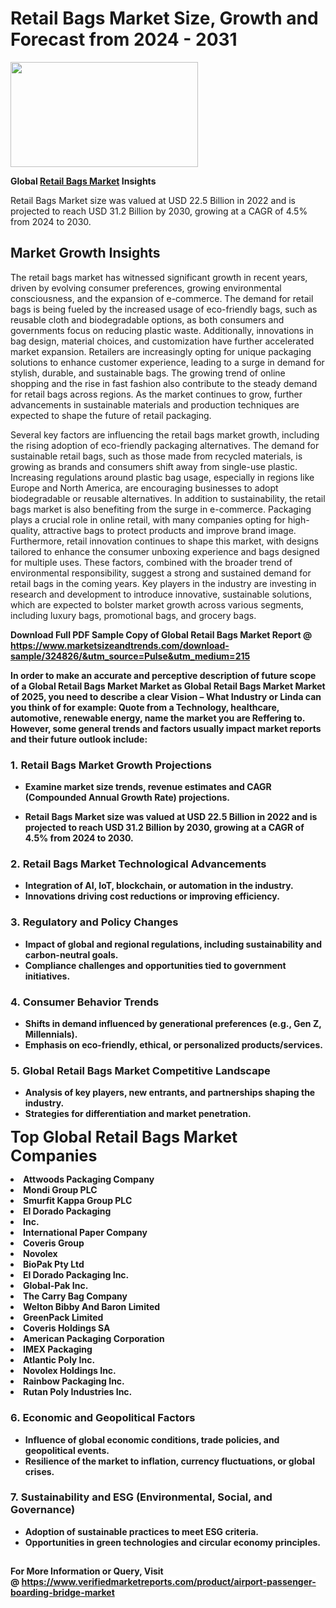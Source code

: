 <H1>Retail Bags Market Size, Growth and Forecast from 2024 - 2031</H1><img class="aligncenter size-medium wp-image-584254" src="https://thirdeyenews.in/wp-content/uploads/2024/09/Global-Market-Research-300x168.jpeg" alt="" width="300" height="168" /><p><strong>Global&nbsp;<a href="https://www.marketsizeandtrends.com/download-sample/324826/&amp;utm_source=Pulse&amp;utm_medium=215">Retail Bags Market</a> Insights</strong></p><p>Retail Bags Market size was valued at USD 22.5 Billion in 2022 and is projected to reach USD 31.2 Billion by 2030, growing at a CAGR of 4.5% from 2024 to 2030.</p><p><h2>Market Growth Insights</h2> <p>The retail bags market has witnessed significant growth in recent years, driven by evolving consumer preferences, growing environmental consciousness, and the expansion of e-commerce. The demand for retail bags is being fueled by the increased usage of eco-friendly bags, such as reusable cloth and biodegradable options, as both consumers and governments focus on reducing plastic waste. Additionally, innovations in bag design, material choices, and customization have further accelerated market expansion. Retailers are increasingly opting for unique packaging solutions to enhance customer experience, leading to a surge in demand for stylish, durable, and sustainable bags. The growing trend of online shopping and the rise in fast fashion also contribute to the steady demand for retail bags across regions. As the market continues to grow, further advancements in sustainable materials and production techniques are expected to shape the future of retail packaging.</p> <p><strong></strong></p> <p>Several key factors are influencing the retail bags market growth, including the rising adoption of eco-friendly packaging alternatives. The demand for sustainable retail bags, such as those made from recycled materials, is growing as brands and consumers shift away from single-use plastic. Increasing regulations around plastic bag usage, especially in regions like Europe and North America, are encouraging businesses to adopt biodegradable or reusable alternatives. In addition to sustainability, the retail bags market is also benefiting from the surge in e-commerce. Packaging plays a crucial role in online retail, with many companies opting for high-quality, attractive bags to protect products and improve brand image. Furthermore, retail innovation continues to shape this market, with designs tailored to enhance the consumer unboxing experience and bags designed for multiple uses. These factors, combined with the broader trend of environmental responsibility, suggest a strong and sustained demand for retail bags in the coming years. Key players in the industry are investing in research and development to introduce innovative, sustainable solutions, which are expected to bolster market growth across various segments, including luxury bags, promotional bags, and grocery bags.</p> <p><strong></p><p><span class=""><strong>Download Full PDF Sample Copy of Global Retail Bags Market Report</strong> @ <a href="https://www.marketsizeandtrends.com/download-sample/324826/&amp;utm_source=Pulse&amp;utm_medium=215" target="_blank">https://www.marketsizeandtrends.com/download-sample/324826/&amp;utm_source=Pulse&amp;utm_medium=215</a></span></p><p>In order to make an accurate and perceptive description of future scope of a Global&nbsp;Retail Bags Market Market as Global&nbsp;Retail Bags Market Market of 2025, you need to describe a clear Vision &ndash; What Industry or Linda can you think of for example: Quote from a Technology, healthcare, automotive, renewable energy, name the market you are Reffering to. However, some general trends and factors usually impact market reports and their future outlook include:</p><h3>1.&nbsp;<strong>Retail Bags Market Growth Projections</strong></h3><ul><li>Examine market size trends, revenue estimates and CAGR (Compounded Annual Growth Rate) projections.</li><li><p>Retail Bags Market size was valued at USD 22.5 Billion in 2022 and is projected to reach USD 31.2 Billion by 2030, growing at a CAGR of 4.5% from 2024 to 2030.</p></li></ul><h3>2.&nbsp;<strong>Retail Bags Market Technological Advancements</strong></h3><ul><li>Integration of AI, IoT, blockchain, or automation in the industry.</li><li>Innovations driving cost reductions or improving efficiency.</li></ul><h3>3.&nbsp;<strong>Regulatory and Policy Changes</strong></h3><ul><li>Impact of global and regional regulations, including sustainability and carbon-neutral goals.</li><li>Compliance challenges and opportunities tied to government initiatives.</li></ul><h3>4.&nbsp;<strong>Consumer Behavior Trends</strong></h3><ul><li>Shifts in demand influenced by generational preferences (e.g., Gen Z, Millennials).</li><li>Emphasis on eco-friendly, ethical, or personalized products/services.</li></ul><h3>5.&nbsp;<strong>Global Retail Bags Market Competitive Landscape</strong></h3><ul><li>Analysis of key players, new entrants, and partnerships shaping the industry.</li><li>Strategies for differentiation and market penetration.</li></ul><p data-pm-slice="1 1 []"><span style="color: inherit; font-family: inherit; font-size: 25px;">Top Global Retail Bags Market Companies</span></p><div class="" data-test-id=""><p><li>Attwoods Packaging Company</li><li> Mondi Group PLC</li><li> Smurfit Kappa Group PLC</li><li> El Dorado Packaging</li><li> Inc.</li><li> International Paper Company</li><li> Coveris Group</li><li> Novolex</li><li> BioPak Pty Ltd</li><li> El Dorado Packaging Inc.</li><li> Global-Pak Inc.</li><li> The Carry Bag Company</li><li> Welton Bibby And Baron Limited</li><li> GreenPack Limited</li><li> Coveris Holdings SA</li><li> American Packaging Corporation</li><li> IMEX Packaging</li><li> Atlantic Poly Inc.</li><li> Novolex Holdings Inc.</li><li> Rainbow Packaging Inc.</li><li> Rutan Poly Industries Inc.</li></p></div><h3>6.&nbsp;<strong>Economic and Geopolitical Factors</strong></h3><ul><li>Influence of global economic conditions, trade policies, and geopolitical events.</li><li>Resilience of the market to inflation, currency fluctuations, or global crises.</li></ul><h3>7.&nbsp;<strong>Sustainability and ESG (Environmental, Social, and Governance)</strong></h3><ul><li>Adoption of sustainable practices to meet ESG criteria.</li><li>Opportunities in green technologies and circular economy principles.</li></ul><h2><strong style="font-size: 14px;">For More Information or Query, Visit @&nbsp;</strong><a style="background-color: #ffffff; font-size: 14px;" href="https://www.marketsizeandtrends.com/report/retail-bags-market/" target="_blank">https://www.verifiedmarketreports.com/product/airport-passenger-boarding-bridge-market</a></h2>
